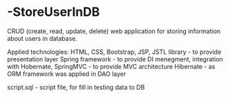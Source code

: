 # -StoreUserInDB

CRUD (create, read, update, delete) web application for storing information about users in database.

Applied technologies:
HTML, CSS, Bootstrap, JSP, JSTL library - to provide presentation layer
Spring framework - to provide DI menegment, integration with Hobernate, SpringMVC - to provide MVC architecture
Hibernate - as ORM framework was applied in DAO layer

script.sql - script file, for fill in testing data to DB
